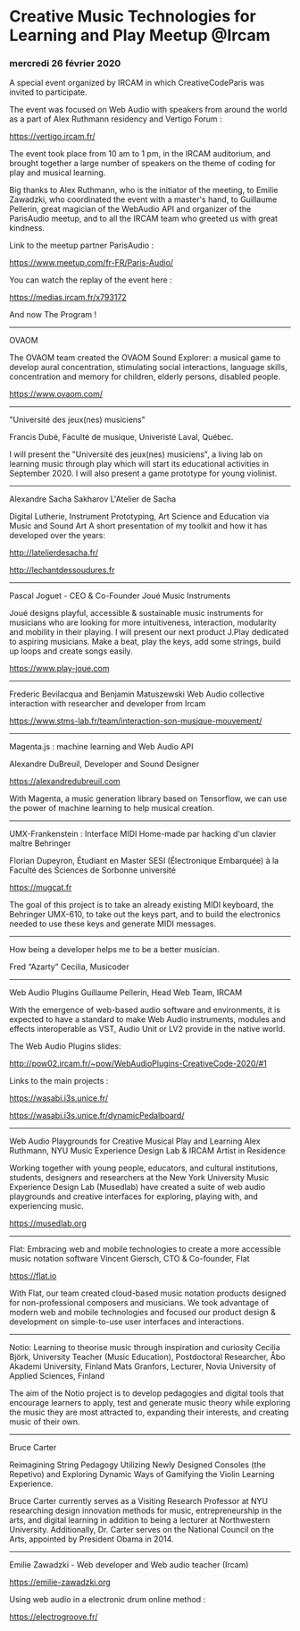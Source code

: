 
# Creative Music Technologies for Learning and Play Meetup @Ircam 
### mercredi 26 février 2020


A special event organized by IRCAM in which CreativeCodeParis was invited to participate.

The event was focused on Web Audio with speakers from around the world as a part of Alex Ruthmann residency and Vertigo Forum : 

https://vertigo.ircam.fr/


The event took place from 10 am to 1 pm, in the IRCAM auditorium, and brought together a large number of speakers on the theme of coding for play and musical learning.

Big thanks to Alex Ruthmann, who is the initiator of the meeting, to Emilie Zawadzki, who coordinated the event with a master's hand, to Guillaume Pellerin, great magician of the WebAudio API and organizer of the ParisAudio meetup, and to all the IRCAM team who greeted us with great kindness.

Link to the meetup partner ParisAudio :

https://www.meetup.com/fr-FR/Paris-Audio/

You can watch the replay of the event here :

https://medias.ircam.fr/x793172

And now The Program !


----

OVAOM

The OVAOM team created the OVAOM Sound Explorer: a musical game to develop aural concentration, stimulating social interactions, language skills, concentration and memory for children, elderly persons, disabled people.

https://www.ovaom.com/

----

"Université des jeux(nes) musiciens"

Francis Dubé, Faculté de musique, Univeristé Laval, Québec.

I will present the "Université des jeux(nes) musiciens", a living lab on learning music through play which will start its educational activities in September 2020. I will also present a game prototype for young violinist.

----

Alexandre Sacha Sakharov
L'Atelier de Sacha

Digital Lutherie, Instrument Prototyping, Art Science and Education via Music and Sound Art
A short presentation of my toolkit and how it has developed over the years: 

http://latelierdesacha.fr/

http://lechantdessoudures.fr

----

Pascal Joguet - CEO & Co-Founder
Joué Music Instruments 

Joué designs playful, accessible & sustainable music instruments for musicians who are looking for more intuitiveness, interaction, modularity and mobility in their playing.
I will present our next product J.Play dedicated to aspiring musicians. Make a beat, play the keys, add some strings, build up loops and create songs easily.

https://www.play-joue.com

----

Frederic Bevilacqua and Benjamin Matuszewski
Web Audio collective interaction with researcher and developer from Ircam 

https://www.stms-lab.fr/team/interaction-son-musique-mouvement/

----

Magenta.js : machine learning and Web Audio API

Alexandre DuBreuil, Developer and Sound Designer 

https://alexandredubreuil.com

With Magenta, a music generation library based on Tensorflow, we can use the power of machine learning to help musical creation.

----

UMX-Frankenstein : Interface MIDI Home-made par hacking d'un clavier maître Behringer

Florian Dupeyron, Étudiant en Master SESI (Électronique Embarquée) à la Faculté des Sciences de Sorbonne université 

https://mugcat.fr

The goal of this project is to take an already existing MIDI keyboard, the Behringer UMX-610, to take out the keys part, and to build the electronics needed to use these keys and generate MIDI messages.

----

How being a developer helps me to be a better musician.

Fred “Azarty” Cecilia, Musicoder

----

Web Audio Plugins
Guillaume Pellerin, Head Web Team, IRCAM

With the emergence of web-based audio software and environments, it is expected to have a standard to make Web Audio instruments, modules and effects interoperable as VST, Audio Unit or LV2 provide in the native world.

The Web Audio Plugins slides:

http://pow02.ircam.fr/~pow/WebAudioPlugins-CreativeCode-2020/#1

Links to the main projects : 

https://wasabi.i3s.unice.fr/

https://wasabi.i3s.unice.fr/dynamicPedalboard/

----

Web Audio Playgrounds for Creative Musical Play and Learning
Alex Ruthmann, NYU Music Experience Design Lab & IRCAM Artist in Residence

Working together with young people, educators, and cultural institutions, students, designers and researchers at the New York University Music Experience Design Lab (Musedlab) have created a suite of web audio playgrounds and creative interfaces for exploring, playing with, and experiencing music.

https://musedlab.org

----

Flat: Embracing web and mobile technologies to create a more accessible music notation software
Vincent Giersch, CTO & Co-founder, Flat  

https://flat.io

With Flat, our team created cloud-based music notation products designed for non-professional composers and musicians. We took advantage of modern web and mobile technologies and focused our product design & development on simple-to-use user interfaces and interactions.

----

Notio: Learning to theorise music through inspiration and curiosity
Cecilia Björk, University Teacher (Music Education), Postdoctoral Researcher, Åbo Akademi University, Finland
Mats Granfors, Lecturer, Novia University of Applied Sciences, Finland

The aim of the Notio project is to develop pedagogies and digital tools that encourage learners to apply, test and generate music theory while exploring the music they are most attracted to, expanding their interests, and creating music of their own.

----

Bruce Carter

Reimagining String Pedagogy Utilizing Newly Designed Consoles (the Repetivo) and Exploring Dynamic Ways of Gamifying the Violin Learning Experience.

Bruce Carter currently serves as a Visiting Research Professor at NYU researching design innovation methods for music, entrepreneurship in the arts, and digital learning in addition to being a lecturer at Northwestern University. Additionally, Dr. Carter serves on the National Council on the Arts, appointed by President Obama in 2014.

----

Emilie Zawadzki - Web developer and Web audio teacher (Ircam)

https://emilie-zawadzki.org

Using web audio in a electronic drum online method : 

https://electrogroove.fr/


